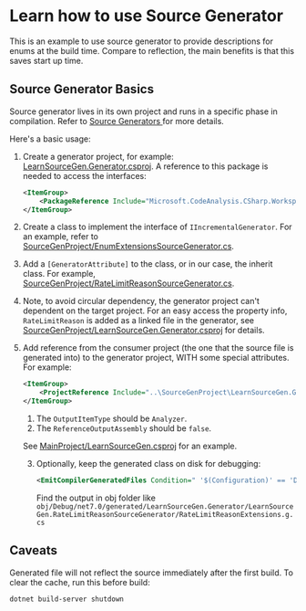 # Learn how to use Source Generator

This is an example to use source generator to provide descriptions for enums at the build time. Compare to reflection, the main benefits is that this saves start up time.

## Source Generator Basics

Source generator lives in its own project and runs in a specific phase in compilation. Refer to [Source Generators
](https://learn.microsoft.com/en-us/dotnet/csharp/roslyn-sdk/source-generators-overview) for more details.

Here's a basic usage:

1. Create a generator project, for example: [LearnSourceGen.Generator.csproj](./SourceGenProject/LearnSourceGen.Generator.csproj). A reference to this package is needed to access the interfaces:

    ```xml
    <ItemGroup>
        <PackageReference Include="Microsoft.CodeAnalysis.CSharp.Workspaces" Version="4.0.1" PrivateAssets="all" />
    </ItemGroup>
    ```

1. Create a class to implement the interface of `IIncrementalGenerator`. For an example, refer to [SourceGenProject/EnumExtensionsSourceGenerator.cs](./SourceGenProject/EnumExtensionsSourceGenerator.cs).

1. Add a `[GeneratorAttribute]` to the class, or in our case, the inherit class. For example, [SourceGenProject/RateLimitReasonSourceGenerator.cs](./SourceGenProject/RateLimitReasonSourceGenerator.cs).

1. Note, to avoid circular dependency, the generator project can't dependent on the target project. For an easy access the property info, `RateLimitReason` is added as a linked file in the generator, see [SourceGenProject/LearnSourceGen.Generator.csproj](./SourceGenProject/LearnSourceGen.Generator.csproj) for details.

1. Add reference from the consumer project (the one that the source file is generated into) to the generator project, WITH some special attributes. For example:

    ```xml
    <ItemGroup>
        <ProjectReference Include="..\SourceGenProject\LearnSourceGen.Generator.csproj" OutputItemType="Analyzer" ReferenceOutputAssembly="false" />
    </ItemGroup>
    ```
    1. The `OutputItemType` should be `Analyzer`.
    2. The `ReferenceOutputAssembly` should be `false`.

    See [MainProject/LearnSourceGen.csproj](./MainProject/LearnSourceGen.csproj) for an example.

    3. Optionally, keep the generated class on disk for debugging:

        ```xml
        <EmitCompilerGeneratedFiles Condition=" '$(Configuration)' == 'Debug' ">true</EmitCompilerGeneratedFiles>
        ```
    
        Find the output in obj folder like `obj/Debug/net7.0/generated/LearnSourceGen.Generator/LearnSourceGen.RateLimitReasonSourceGenerator/RateLimitReasonExtensions.g.cs`

## Caveats

Generated file will not reflect the source immediately after the first build. To clear the cache, run this before build:

```shell
dotnet build-server shutdown
```
